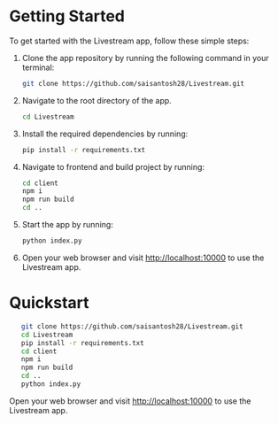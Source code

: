# Getting Started

To get started with the Livestream app, follow these simple steps:

1. Clone the app repository by running the following command in your terminal:

   ```bash
   git clone https://github.com/saisantosh28/Livestream.git

   ```

2. Navigate to the root directory of the app.

   ```bash
   cd Livestream
   ```

3. Install the required dependencies by running:

   ```bash
   pip install -r requirements.txt
   ```

4. Navigate to frontend and build project by running:

   ```bash
   cd client
   npm i
   npm run build
   cd ..
   ```

5. Start the app by running:

   ```bash
   python index.py
   ```

6. Open your web browser and visit [http://localhost:10000](http://localhost:10000/) to use the Livestream app.

# Quickstart

```bash
   git clone https://github.com/saisantosh28/Livestream.git
   cd Livestream
   pip install -r requirements.txt
   cd client
   npm i
   npm run build
   cd ..
   python index.py
```

Open your web browser and visit [http://localhost:10000](http://localhost:10000/) to use the Livestream app.
